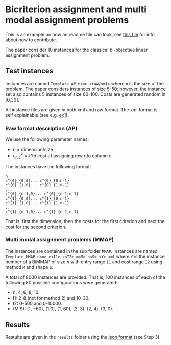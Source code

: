 # Bicriterion assignment and multi modal assignment problems

This is an example on how an readme file can look, see [this file](https://github.com/MCDMSociety/MOrepo/blob/master/contribute.md) for info about how to contribute.

The paper consider 10 instances for the classical bi-objective linear assignment problem. 

## Test instances

Instances are named `Template_AP_n<n>.<raw/xml>` where `n` is the size of the problem. The paper considers
instances of size 5-50; however, the instance set also contains 5 instances of size 60-100. Costs
are generated random in [0,30].

All instance files are given in both xml and raw format. The xml format is self explainable (see
e.g. [ex1](./instances/xml/Tuyttens_AP_n05.xml)).


### Raw format description (AP)

We use the following parameter names:

* $n$ = dimension/size
* $c^{k}_{r,c}$ = $k$'th cost of assigning row $r$ to column $c$.

The instances have the following format:

```
n 
c^{0}_{0,0}... c^{0}_{0,n-1}
c^{0}_{1,0}... c^{0}_{1,n-1}
...
c^{0}_{n-1,0}... c^{0}_{n-1,n-1}
c^{1}_{0,0}... c^{1}_{0,n-1}
c^{1}_{1,0}... c^{1}_{1,n-1}
...
c^{1}_{n-1,0}... c^{1}_{n-1,n-1}
```

That is, first the dimension, then the costs for the first criterion and next the cost for the
second criterion.



### Multi modal assignment problems (MMAP)

The instances are contained in the sub folder `MMAP`. Instances are named
`Template_MMAP_d<n>_e<I1>_c<I2>_m<M>_s<S>_<Y>.xml` where `Y` is the instance number of a BiMMAP of
size $n$ with entry range `I1` and cost range `I2` using method `M` and shape `S`.

A total of 8000 instances are provided. That is, 100 instances of each of the
following 80 possible configurations were generated:

- n: 4, 6, 8, 10.
- I1: 2-8 (not for method 2) and 10-30.
- I2: 0-500 and 0-10000.
- (M,S): (1, −60), (1,0), (1, 60), (2, 3), (2, 4), (3, 0).


## Results

Restults are given in the `results` folder using the [json
format](https://github.com/MCDMSociety/MOrepo/blob/master/contribute.md) (see Step 3). 




